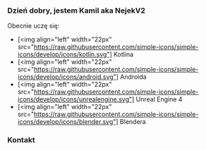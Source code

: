 ### Dzień dobry, jestem Kamil aka NejekV2
Obecnie uczę się:
- [<img align="left" width="22px" src="https://raw.githubusercontent.com/simple-icons/simple-icons/develop/icons/kotlin.svg"] Kotlina
- [<img align="left" width="22px" src="https://raw.githubusercontent.com/simple-icons/simple-icons/develop/icons/android.svg"] Androida
- [<img align="left" width="22px" src="https://raw.githubusercontent.com/simple-icons/simple-icons/develop/icons/unrealengine.svg"] Unreal Engine 4
- [<img align="left" width="22px" src="https://raw.githubusercontent.com/simple-icons/simple-icons/develop/icons/blender.svg"] Blendera

### Kontakt

